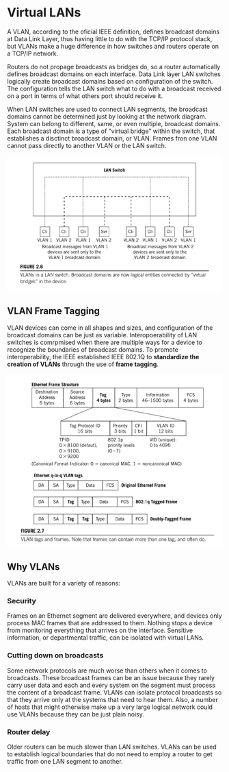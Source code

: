 # Virtual LANs

A VLAN, according to the oficial IEEE definition, defines broadcast domains at Data Link Layer, thus having little to do with the TCP/IP protocol stack, but VLANs make a huge difference in how switches and routers operate on a TCP/IP network.

Routers do not propage broadcasts as bridges do, so a router automatically defines broadcast domains on each interface. Data Link layer LAN switches logically create broadcast domains based on configuration of the switch. The configuration tells the LAN switch what to do with a broadcast received on a port in terms of what others port should receive it.

When LAN switches are used to connect LAN segments, the broadcast domains cannot be determined just by looking at the network diagram. System can belong to different, same, or even multiple, broadcast domains. Each broadcast domain is a type of "virtual bridge" within the switch, that establishes a disctinct broadcast domain, or VLAN. Frames fron one VLAN cannot pass directly to another VLAN or the LAN switch.

![vlans](./vlan.png)

## VLAN Frame Tagging

VLAN devices can come in all shapes and sizes, and configuration of the broadcast domains can be just as variable. Interopoerability of LAN switches is comrpmised when there are multiple ways for a device to recognize the boundaries of broadcast domains. To promote interoperability, the IEEE established IEEE 802.1Q to __standardize the creation of VLANs__ through the use of __frame tagging__.

![tags](./tags.png)

## Why VLANs

VLANs are built for a variety of reasons:

### Security

Frames on an Ethernet segment are delivered everywhere, and devices only process MAC frames that are addressed to them. Nothing stops a device from monitoring everything that arrives on the interface. Sensitive information, or departmental traffic, can be isolated with virtual LANs.

### Cutting down on broadcasts

Some network protocols are much worse than others when it comes to broadcasts. These broadcast frames can be an issue because they rarely carry user data and each and every system on the segment must process the content of a broadcast frame. VLANs can isolate protocol broadcasts so that they arrive only at the systems that need to hear them. Also, a number of hosts that might otherwise make up a very large logical network could use VLANs because they can be just plain noisy.

### Router delay

Older routers can be much slower than LAN switches. VLANs can be used to establish logical boundaries that do not need to employ a router to get traffic from one LAN segment to another.
